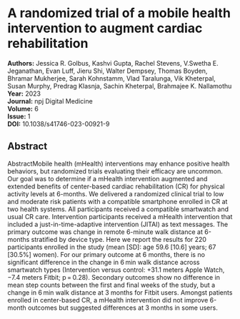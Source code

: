 # A randomized trial of a mobile health intervention to augment cardiac rehabilitation

**Authors:** Jessica R. Golbus, Kashvi Gupta, Rachel Stevens, V.Swetha E. Jeganathan, Evan Luff, Jieru Shi, Walter Dempsey, Thomas Boyden, Bhramar Mukherjee, Sarah Kohnstamm, Vlad Taralunga, Vik Kheterpal, Susan Murphy, Predrag Klasnja, Sachin Kheterpal, Brahmajee K. Nallamothu  
**Year:** 2023  
**Journal:** npj Digital Medicine  
**Volume:** 6  
**Issue:** 1  
**DOI:** 10.1038/s41746-023-00921-9  

## Abstract
AbstractMobile health (mHealth) interventions may enhance positive health behaviors, but randomized trials evaluating their efficacy are uncommon. Our goal was to determine if a mHealth intervention augmented and extended benefits of center-based cardiac rehabilitation (CR) for physical activity levels at 6-months. We delivered a randomized clinical trial to low and moderate risk patients with a compatible smartphone enrolled in CR at two health systems. All participants received a compatible smartwatch and usual CR care. Intervention participants received a mHealth intervention that included a just-in-time-adaptive intervention (JITAI) as text messages. The primary outcome was change in remote 6-minute walk distance at 6-months stratified by device type. Here we report the results for 220 participants enrolled in the study (mean [SD]: age 59.6 [10.6] years; 67 [30.5%] women). For our primary outcome at 6 months, there is no significant difference in the change in 6 min walk distance across smartwatch types (Intervention versus control: +31.1 meters Apple Watch, −7.4 meters Fitbit; p = 0.28). Secondary outcomes show no difference in mean step counts between the first and final weeks of the study, but a change in 6 min walk distance at 3 months for Fitbit users. Amongst patients enrolled in center-based CR, a mHealth intervention did not improve 6-month outcomes but suggested differences at 3 months in some users.

